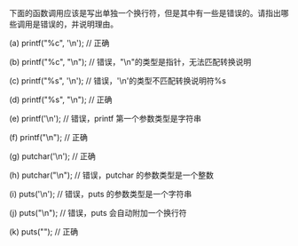 下面的函数调用应该是写出单独一个换行符，但是其中有一些是错误的。请指出哪些调用是错误的，并说明理由。

(a) printf("%c", '\n'); // 正确

(b) printf("%c", "\n");	// 错误，"\n"的类型是指针，无法匹配转换说明

(c) printf("%s", '\n');	// 错误，'\n'的类型不匹配转换说明符%s

(d) printf("%s", "\n"); // 正确

(e) printf('\n');		// 错误，printf 第一个参数类型是字符串

(f) printf("\n");		// 正确

(g) putchar('\n');		// 正确

(h) putchar("\n");		// 错误，putchar 的参数类型是一个整数

(i) puts('\n');			// 错误，puts 的参数类型是一个字符串

(j) puts("\n");			// 错误，puts 会自动附加一个换行符

(k) puts("");			// 正确